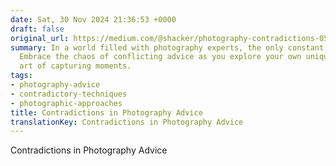 ```yaml
---
date: Sat, 30 Nov 2024 21:36:53 +0000
draft: false
original_url: https://medium.com/@shacker/photography-contradictions-0566b7fce9fc
summary: In a world filled with photography experts, the only constant is contradiction.
  Embrace the chaos of conflicting advice as you explore your own unique path in the
  art of capturing moments.
tags:
- photography-advice
- contradictory-techniques
- photographic-approaches
title: Contradictions in Photography Advice
translationKey: Contradictions in Photography Advice
---
```


Contradictions in Photography Advice